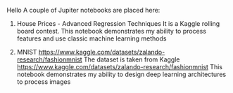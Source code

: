 Hello
A couple of Jupiter notebooks are placed here:

1) House Prices - Advanced Regression Techniques
It is a Kaggle rolling board contest. This notebook demonstrates my ability to process features
and use classic machine learning methods

2) MNIST https://www.kaggle.com/datasets/zalando-research/fashionmnist
The dataset is taken from Kaggle https://www.kaggle.com/datasets/zalando-research/fashionmnist
This notebook demonstrates my ability to design deep learning architectures to process images
